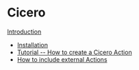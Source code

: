 # Cicero

[Introduction](./introduction.md)
- [Installation](./installation.md)
- [Tutorial -- How to create a Cicero Action](./tutorial.md)
- [How to include external Actions](./how-to-include-external-actions.md)
